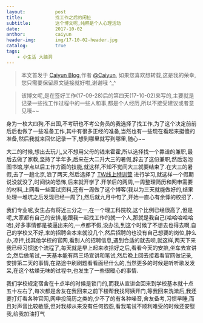```yaml
---
layout:           post
title:            找工作之后的闲扯
subtitle:         这个博文呢,纯粹是个人心理活动
date:             2017-10-02
anthor:           caiyun
header-img:       img/17-10-02-header.jpg 
catalog:          true
tags:             
    - 小生活 大脑洞
---
```

> 本文首发于 [Caiyun Blog](http://agcaiyun.cn/ ),作者 [@Caiyun](https://github.com/Agcaiyun),  如果您喜欢想转载,这是我的荣幸,您只需要保留原文链接就好啦,谢谢哦 ^_^

> 该博文呢,是在签好工作(17-09-28)后的第四天(17-10-02)来写的,主要就是记录一些找工作过程中的一些人和事,都是个人经历,所以不接受建议或者意见哦~~

身为一枚大四狗,不出国,不考研也不考公务员的我选择了找工作,为了这个决定前前后后也做了一些准备工作,其中有很多正经的准备,当然也有一些现在看起来挺傻的准备,然后我就来回忆记录一下,想到哪里就写到哪里,随心~~

大二的时候,想出去玩儿,又不想用父母的钱来霍霍,所以选择找一个靠谱的兼职,最后去做了家教,坚持了半年多,后来在大二升大三的暑假,辞去了这份兼职,然后泡泡图书馆,学点以后工作方面的技能,就这样,不知不觉间大三就要结束了.在大三的暑假,去了一趟北京,浪了两天,然后选择了 [TW线上特训营](https://agcaiyun.cn/2017/09/08/memoryOfTW/) 进行学习,就这样一个假期说没就没了,时间快的恐怖,后来就开学了.开学后的两周,一周整理简历和网申需要的材料,上网看一些面试资料,还有一周做了这个博客(我以为三天就能做好的,结果处理一堆坑之后发现已经一周了),然后就九月中旬了,开始一直心有余悸的校招了.

我们专业呢,女生占有将近三分之一,在一个理工科院校,这个比例已经很高了,但是呢,大家都有自己的安排,能跟我一起找工作的就一个人,那就是我自己(哈哈哈哈哈哈),好多事情都是被逼出来的,一点都不假,没办法,到这个时候了不想去也得去啊,自己的学校又不好,来的招聘会本来就没几个,然后招聘的也没有自己想要的岗位,肿么办,凉拌,找其他学校的官网,看别人的招聘信息,遇到合适的就去呗,就这样,两天下来我已经习惯这个流程了,每天就是早上起来收拾好之后,看看今天的安排,坐车去宣讲会,然后做笔试,一天基本能有两三场宣讲和笔试,然后晚上回去接着看官网做记录,安排第二天的事情,在路途中刷刷题看看面经什么的,当然更多的时候是听听歌发发呆,在这个枯燥无味的过程中,也发生了一些很暖心的事情.

我们学校规定宿舍在十点半的时候是锁门的,而我从宣讲会回来到学校基本就十点五十左右了,每次都是舍友在我回来之前下楼帮我找阿姨开门,等我回来洗漱后,我还要打灯看各种官网,网申投简历之类的,少不了的有各种噪音,舍友备考,习惯早睡,而且对声音比较敏感,但对我却从来没有任何抱怨,看我笔试不顺利难受的时候还安慰我,给我加油打气

